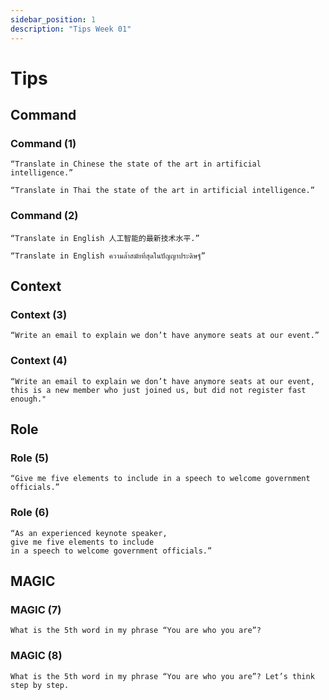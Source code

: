 ```yaml
---
sidebar_position: 1
description: "Tips Week 01"
---
```


# Tips

## Command

### Command (1)

``` title="Command (1)"
“Translate in Chinese the state of the art in artificial intelligence.”
```

``` title="Command (1)"
“Translate in Thai the state of the art in artificial intelligence.”
```

### Command (2)

``` title="Command (2)"
“Translate in English 人工智能的最新技术水平.”
``` 

``` title="Command (2)"
“Translate in English ความล้ำสมัยที่สุดในปัญญาประดิษฐ์”
``` 

## Context

### Context (3)

``` title="Context (3)"
“Write an email to explain we don’t have anymore seats at our event.”
```

### Context (4)

``` title="Context (4)"
“Write an email to explain we don’t have anymore seats at our event,
this is a new member who just joined us, but did not register fast enough."
```

## Role

### Role (5)

``` title="Role (5)" 
“Give me five elements to include in a speech to welcome government officials.”
```

### Role (6)

``` title="Role (6)"
“As an experienced keynote speaker,
give me five elements to include
in a speech to welcome government officials.”
```

## MAGIC

### MAGIC (7)

``` title="MAGIC (7)"
What is the 5th word in my phrase “You are who you are”?
```

### MAGIC (8)

``` title="MAGIC (8)"
What is the 5th word in my phrase “You are who you are”? Let’s think step by step.
```